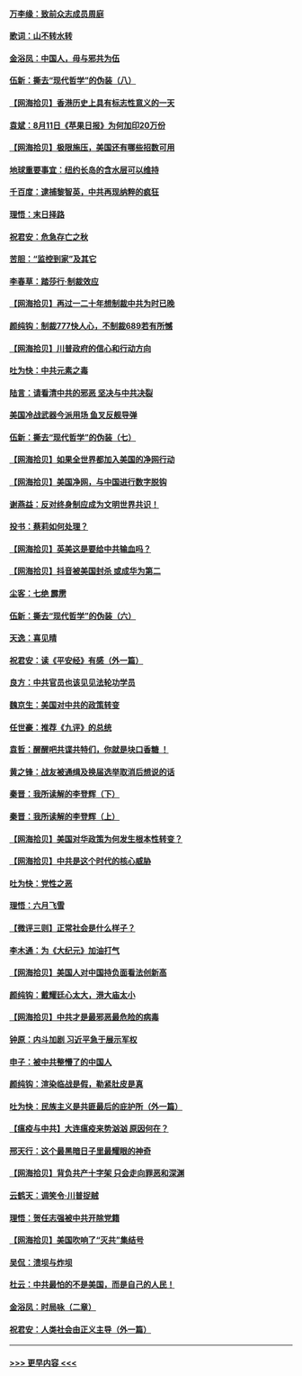#### [万李缘：致前众志成员周庭](../pages/nsc993/n12324635.md?t=08121602) 
#### [歌词：山不转水转](../pages/nsc993/n12324599.md?t=08121602) 
#### [金浴凤：中国人，毋与邪共为伍](../pages/nsc993/n12324257.md?t=08121602) 
#### [伍新：撕去“现代哲学”的伪装（八）](../pages/nsc993/n12324188.md?t=08121602) 
#### [【网海拾贝】香港历史上具有标志性意义的一天](../pages/nsc993/n12324021.md?t=08121602) 
#### [袁斌：8月11日《苹果日报》为何加印20万份](../pages/nsc993/n12323955.md?t=08121602) 
#### [【网海拾贝】极限施压，美国还有哪些招数可用](../pages/nsc993/n12322512.md?t=08121602) 
#### [地球重要事宜：纽约长岛的含水层可以维持](../pages/nsc993/n12321844.md?t=08121602) 
#### [千百度：逮捕黎智英，中共再现纳粹的疯狂](../pages/nsc993/n12321777.md?t=08121602) 
#### [理悟：末日择路](../pages/nsc993/n12320812.md?t=08121602) 
#### [祝君安：危急存亡之秋](../pages/nsc993/n12320795.md?t=08121602) 
#### [苦胆：“监控到家”及其它](../pages/nsc993/n12320751.md?t=08121602) 
#### [李春草：踏莎行·制裁效应](../pages/nsc993/n12318290.md?t=08121602) 
#### [【网海拾贝】再过一二十年想制裁中共为时已晚](../pages/nsc993/n12318195.md?t=08121602) 
#### [颜纯钩：制裁777快人心，不制裁689若有所憾](../pages/nsc993/n12316912.md?t=08121602) 
#### [【网海拾贝】川普政府的信心和行动方向](../pages/nsc993/n12316673.md?t=08121602) 
#### [吐为快：中共元素之毒](../pages/nsc993/n12316547.md?t=08121602) 
#### [陆言：请看清中共的邪恶 坚决与中共决裂](../pages/nsc993/n12315784.md?t=08121602) 
#### [美国冷战武器今派用场 鱼叉反舰导弹](../pages/nsc993/n12316258.md?t=08121602) 
#### [伍新：撕去“现代哲学”的伪装（七）](../pages/nsc993/n12315846.md?t=08121602) 
#### [【网海拾贝】如果全世界都加入美国的净网行动](../pages/nsc993/n12315588.md?t=08121602) 
#### [【网海拾贝】美国净网，与中国进行数字脱钩](../pages/nsc993/n12312813.md?t=08121602) 
#### [谢燕益：反对终身制应成为文明世界共识！](../pages/nsc993/n12310465.md?t=08121602) 
#### [投书：蔡莉如何处理？](../pages/nsc993/n12310224.md?t=08121602) 
#### [【网海拾贝】英美这是要给中共输血吗？](../pages/nsc993/n12307646.md?t=08121602) 
#### [【网海拾贝】抖音被美国封杀 或成华为第二](../pages/nsc993/n12305277.md?t=08121602) 
#### [尘客：七绝 霹雳](../pages/nsc993/n12304053.md?t=08121602) 
#### [伍新：撕去“现代哲学”的伪装（六）](../pages/nsc993/n12303243.md?t=08121602) 
#### [天逸：喜见晴](../pages/nsc993/n12303226.md?t=08121602) 
#### [祝君安：读《平安经》有感（外一篇）](../pages/nsc993/n12303170.md?t=08121602) 
#### [良方：中共官员也该见见法轮功学员](../pages/nsc993/n12302985.md?t=08121602) 
#### [魏京生：美国对中共的政策转变](../pages/nsc993/n12302929.md?t=08121602) 
#### [任世豪：推荐《九评》的总统](../pages/nsc993/n12302838.md?t=08121602) 
#### [袁哲：醒醒吧共谍共特们，你就是块口香糖 ！](../pages/nsc993/n12302678.md?t=08121602) 
#### [黄之锋：战友被通缉及换届选举取消后想说的话](../pages/nsc993/n12302681.md?t=08121602) 
#### [秦晋：我所读解的李登辉（下）](../pages/nsc993/n12302171.md?t=08121602) 
#### [秦晋：我所读解的李登辉（上）](../pages/nsc993/n12301979.md?t=08121602) 
#### [【网海拾贝】美国对华政策为何发生根本性转变？](../pages/nsc993/n12302091.md?t=08121602) 
#### [【网海拾贝】中共是这个时代的核心威胁](../pages/nsc993/n12300541.md?t=08121602) 
#### [吐为快：党性之恶](../pages/nsc993/n12300263.md?t=08121602) 
#### [理悟：六月飞雪](../pages/nsc993/n12300243.md?t=08121602) 
#### [【微评三则】正常社会是什么样子？](../pages/nsc993/n12300228.md?t=08121602) 
#### [李木通：为《大纪元》加油打气](../pages/nsc993/n12280363.md?t=08121602) 
#### [【网海拾贝】美国人对中国持负面看法创新高](../pages/nsc993/n12298720.md?t=08121602) 
#### [颜纯钩：戴耀廷心太大，港大庙太小](../pages/nsc993/n12297682.md?t=08121602) 
#### [【网海拾贝】中共才是最邪恶最危险的病毒](../pages/nsc993/n12296470.md?t=08121602) 
#### [钟原：内斗加剧 习近平急于展示军权](../pages/nsc993/n12292544.md?t=08121602) 
#### [申子：被中共整懵了的中国人](../pages/nsc993/n12291389.md?t=08121602) 
#### [颜纯钩：渲染临战是假，勒紧肚皮是真](../pages/nsc993/n12290945.md?t=08121602) 
#### [吐为快：民族主义是共匪最后的庇护所（外一篇）](../pages/nsc993/n12290887.md?t=08121602) 
#### [【瘟疫与中共】大连瘟疫来势汹汹 原因何在？](../pages/nsc993/n12287474.md?t=08121602) 
#### [邢天行：这个最黑暗日子里最耀眼的神奇](../pages/nsc993/n12289882.md?t=08121602) 
#### [【网海拾贝】背负共产十字架 只会走向罪恶和深渊](../pages/nsc993/n12288290.md?t=08121602) 
#### [云鹤天：调笑令·川普捉贼](../pages/nsc993/n12285672.md?t=08121602) 
#### [理悟：贺任志强被中共开除党籍](../pages/nsc993/n12285597.md?t=08121602) 
#### [【网海拾贝】美国吹响了“灭共”集结号](../pages/nsc993/n12284522.md?t=08121602) 
#### [吴侃：溃坝与炸坝](../pages/nsc993/n12283593.md?t=08121602) 
#### [杜云：中共最怕的不是美国，而是自己的人民！](../pages/nsc993/n12282935.md?t=08121602) 
#### [金浴凤：时局咏（二章）](../pages/nsc993/n12282923.md?t=08121602) 
#### [祝君安：人类社会由正义主导（外一篇）](../pages/nsc993/n12282809.md?t=08121602) 

----
#### [ >>> 更早内容 <<< ](../indexes/nsc993-earlier.md)
